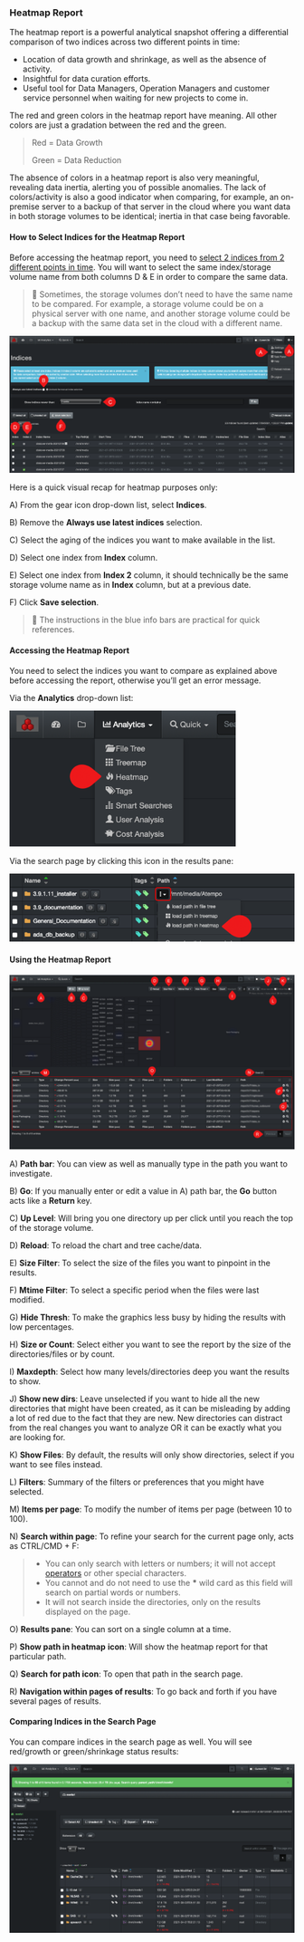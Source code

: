 <h3 id="heatmap">Heatmap Report</h3>

The heatmap report is a powerful analytical snapshot offering a differential comparison of two indices across two different points in time:

- Location of data growth and shrinkage, as well as the absence of activity.
- Insightful for data curation efforts.
- Useful tool for Data Managers, Operation Managers and customer service personnel when waiting for new projects to come in.

The red and green colors in the heatmap report have meaning. All other colors are just a gradation between the red and the green.

> Red = Data Growth
> 
> Green = Data Reduction

The absence of colors in a heatmap report is also very meaningful, revealing data inertia, alerting you of possible anomalies. The lack of colors/activity is also a good indicator when comparing, for example, an on-premise server to a backup of that server in the cloud where you want data in both storage volumes to be identical; inertia in that case being favorable.

#### How to Select Indices for the Heatmap Report

Before accessing the heatmap report, you need to [select 2 indices from 2 different points in time](#index_selection). You will want to select the same index/storage volume name from both columns D & E in order to compare the same data.

>🔆 Sometimes, the storage volumes don’t need to have the same name to be compared. For example, a storage volume could be on a physical server with one name, and another storage volume could be a backup with the same data set in the cloud with a different name.

![Image: Indices Selection for Heatmap Report](images/image_analytics_heatmap_indices_selection.png)

Here is a quick visual recap for heatmap  purposes only:

A) From the gear icon drop-down list, select  **Indices**.

B) Remove the  **Always use latest indices**  selection.

C) Select the aging of the indices you want to make available in the list.

D) Select one index from  **Index**  column.

E) Select one index from  **Index 2**  column, it should technically be the same storage volume name as in  **Index**  column, but at a previous date.

F) Click  **Save selection**.

>🔆 The instructions in the blue info bars are practical for quick references.

#### Accessing the Heatmap Report

You need to select the indices you want to compare as explained above before accessing the report, otherwise you’ll get an error message.

Via the  **Analytics**  drop-down list:

<img src="images/image_analytics_heatmap_access_via_analytics_dropdown.png" width="400">

Via the search page by clicking this icon in the results pane:

![Image: Heatmap Report via the Search Page](images/image_analytics_heatmap_access_via_search_pane.png)

#### Using the Heatmap Report

![Image: Heatmap Report Overview](images/image_analytics_heatmap_overview.png)

A) **Path bar**: You can view as well as manually type in the path you want to investigate.

B) **Go**: If you manually enter or edit a value in A) path bar, the  **Go**  button acts like a  **Return**  key.

C) **Up Level**: Will bring you one directory up per click until you reach the top of the storage volume.

D) **Reload**: To reload the chart and tree cache/data.

E) **Size Filter**: To select the size of the files you want to pinpoint in the results.

F) **Mtime Filter**: To select a specific period when the files were last modified.

G) **Hide Thresh**: To make the graphics less busy by hiding the results with low percentages.

H) **Size or Count**: Select either you want to see the report by the size of the directories/files or by count.

I) **Maxdepth**: Select how many levels/directories deep you want the results to show.

J) **Show new dirs**: Leave unselected if you want to hide all the new directories that might have been created, as it can be misleading by adding a lot of red due to the fact that they are new. New directories can distract from the real changes you want to analyze OR it can be exactly what you are looking for.

K) **Show Files**: By default, the results will only show directories, select if you want to see files instead.

L) **Filters**: Summary of the filters or preferences that you might have selected.

M) **Items per page**: To modify the number of items per page (between 10 to 100).

N) **Search within page**: To refine your search for the current page only, acts as CTRL/CMD + F:
>- You can only search with letters or numbers; it will not accept [operators](#operators) or other special characters.
>- You cannot and do not need to use the **\*** wild card as this field will search on partial words or numbers.
>- It will not search inside the directories, only on the results displayed on the page.

O) **Results pane**: You can sort on a single column at a time.

P) **Show path in heatmap** **icon**: Will show the heatmap report for that particular path.

Q) **Search for path icon**: To open that path in the search page.

R) **Navigation within pages of results**: To go back and forth if you have several pages of results.

#### Comparing Indices in the Search Page

You can compare indices in the search page as well. You will see red/growth or green/shrinkage status results:

![Image: Comparing Indices in the Search Page](images/image_analytics_heatmap_results_in_search_page.png)

